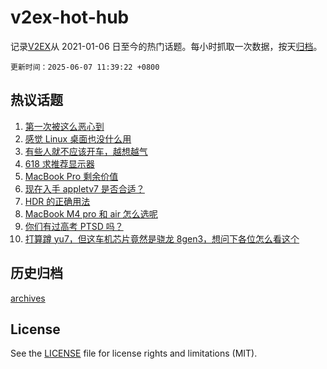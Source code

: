 # v2ex-hot-hub

 记录[V2EX](https://www.v2ex.com/)从 2021-01-06 日至今的热门话题。每小时抓取一次数据，按天[归档](archives)。

`更新时间：2025-06-07 11:39:22 +0800`

## 热议话题

1. [第一次被这么恶心到](https://www.v2ex.com/t/1136882)
1. [感觉 Linux 桌面也没什么用](https://www.v2ex.com/t/1136923)
1. [有些人就不应该开车，越想越气](https://www.v2ex.com/t/1136896)
1. [618 求推荐显示器](https://www.v2ex.com/t/1136822)
1. [MacBook Pro 剩余价值](https://www.v2ex.com/t/1136841)
1. [现在入手 appletv7 是否合适？](https://www.v2ex.com/t/1136834)
1. [HDR 的正确用法](https://www.v2ex.com/t/1136875)
1. [MacBook M4 pro 和 air 怎么选呢](https://www.v2ex.com/t/1136830)
1. [你们有过高考 PTSD 吗？](https://www.v2ex.com/t/1136984)
1. [打算蹲 yu7，但这车机芯片竟然是骁龙 8gen3，想问下各位怎么看这个](https://www.v2ex.com/t/1136990)

## 历史归档

[archives](archives)

## License

See the [LICENSE](LICENSE) file for license rights and limitations (MIT).
